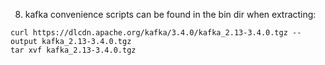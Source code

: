  8. kafka convenience scripts can be found in the bin dir when extracting:
 ```
 curl https://dlcdn.apache.org/kafka/3.4.0/kafka_2.13-3.4.0.tgz --output kafka_2.13-3.4.0.tgz
 tar xvf kafka_2.13-3.4.0.tgz
```